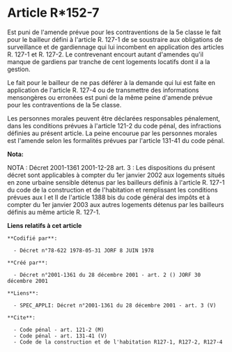 # Article R*152-7

Est puni de l'amende prévue pour les contraventions de la 5e classe le fait pour le bailleur défini à l'article R. 127-1 de
se soustraire aux obligations de surveillance et de gardiennage qui lui incombent en application des articles R. 127-1 et R.
127-2. Le contrevenant encourt autant d'amendes qu'il manque de gardiens par tranche de cent logements locatifs dont il a la
gestion.

Le fait pour le bailleur de ne pas déférer à la demande qui lui est faite en application de l'article R. 127-4 ou de
transmettre des informations mensongères ou erronées est puni de la même peine d'amende prévue pour les contraventions de la
5e classe.

Les personnes morales peuvent être déclarées responsables pénalement, dans les conditions prévues à l'article 121-2 du code
pénal, des infractions définies au présent article. La peine encourue par les personnes morales est l'amende selon les
formalités prévues par l'article 131-41 du code pénal.

**Nota:**

NOTA : Décret 2001-1361 2001-12-28 art. 3 : Les dispositions du présent décret sont applicables à compter du 1er janvier 2002
aux logements situés en zone urbaine sensible détenus par les bailleurs définis à l'article R. 127-1 du code de la
construction et de l'habitation et remplissant les conditions prévues aux I et II de l'article 1388 bis du code général des
impôts et à compter du 1er janvier 2003 aux autres logements détenus par les bailleurs définis au même article R. 127-1.

**Liens relatifs à cet article**

	**Codifié par**:

	  - Décret n°78-622 1978-05-31 JORF 8 JUIN 1978

	**Créé par**:

	  - Décret n°2001-1361 du 28 décembre 2001 - art. 2 () JORF 30 décembre 2001

	**Liens**:

	  - SPEC_APPLI: Décret n°2001-1361 du 28 décembre 2001 - art. 3 (V)

	**Cite**:

	  - Code pénal - art. 121-2 (M)
	  - Code pénal - art. 131-41 (V)
	  - Code de la construction et de l'habitation R127-1, R127-2, R127-4
